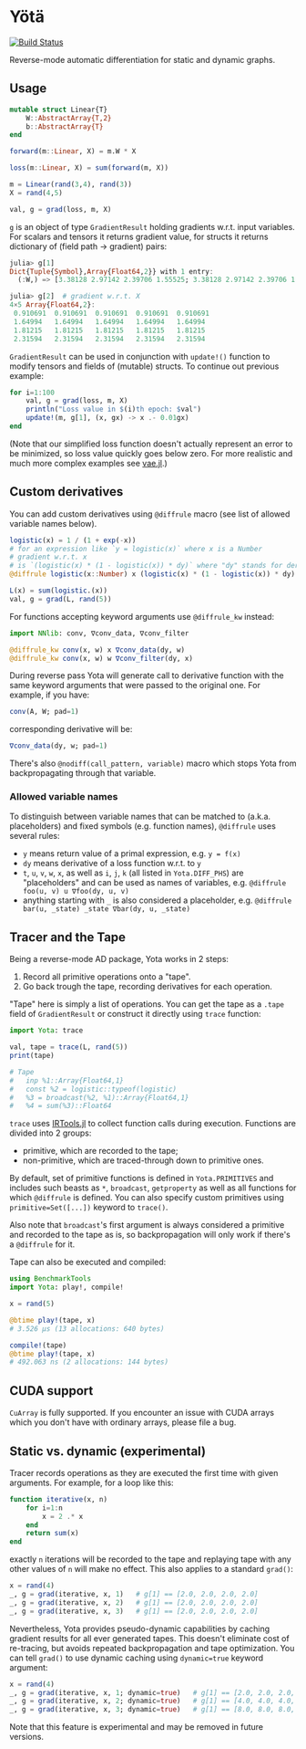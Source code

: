 # Yötä

[![Build Status](https://travis-ci.org/dfdx/Yota.jl.svg?branch=master)](https://travis-ci.org/dfdx/Yota.jl)

Reverse-mode automatic differentiation for static and dynamic graphs.

## Usage

```julia
mutable struct Linear{T}
    W::AbstractArray{T,2}
    b::AbstractArray{T}
end

forward(m::Linear, X) = m.W * X

loss(m::Linear, X) = sum(forward(m, X))

m = Linear(rand(3,4), rand(3))
X = rand(4,5)

val, g = grad(loss, m, X)
```

`g` is an object of type `GradientResult` holding gradients w.r.t. input variables. For scalars
and tensors it returns gradient value, for structs it returns dictionary of
(field path → gradient) pairs:

```julia
julia> g[1]
Dict{Tuple{Symbol},Array{Float64,2}} with 1 entry:
  (:W,) => [3.38128 2.97142 2.39706 1.55525; 3.38128 2.97142 2.39706 1.55525; 3.38128 2.97142 2.39706 1.55525]   # gradient w.r.t. m.W

julia> g[2]  # gradient w.r.t. X
4×5 Array{Float64,2}:
 0.910691  0.910691  0.910691  0.910691  0.910691
 1.64994   1.64994   1.64994   1.64994   1.64994
 1.81215   1.81215   1.81215   1.81215   1.81215
 2.31594   2.31594   2.31594   2.31594   2.31594
```

`GradientResult` can be used in conjunction with `update!()` function to modify tensors and fields of (mutable) structs. To continue out previous example:

```julia
for i=1:100
    val, g = grad(loss, m, X)
    println("Loss value in $(i)th epoch: $val")
    update!(m, g[1], (x, gx) -> x .- 0.01gx)
end
```

(Note that our simplified loss function doesn't actually represent an error to be minimized, so loss value quickly goes below zero. For more realistic and much more complex examples see [vae.jl](https://github.com/dfdx/Yota.jl/blob/master/examples/vae.jl).)

## Custom derivatives

You can add custom derivatives using `@diffrule` macro (see list of allowed variable names below).

```julia
logistic(x) = 1 / (1 + exp(-x))
# for an expression like `y = logistic(x)` where x is a Number
# gradient w.r.t. x
# is `(logistic(x) * (1 - logistic(x)) * dy)` where "dy" stands for derivative "dL/dy"
@diffrule logistic(x::Number) x (logistic(x) * (1 - logistic(x)) * dy)

L(x) = sum(logistic.(x))
val, g = grad(L, rand(5))
```

For functions accepting keyword arguments use `@diffrule_kw` instead:

```julia
import NNlib: conv, ∇conv_data, ∇conv_filter

@diffrule_kw conv(x, w) x ∇conv_data(dy, w)
@diffrule_kw conv(x, w) w ∇conv_filter(dy, x)
```

During reverse pass Yota will generate call to derivative function with the same keyword arguments that were
passed to the original one. For example, if you have:

```julia
conv(A, W; pad=1)
```

corresponding derivative will be:

```julia
∇conv_data(dy, w; pad=1)
```

There's also `@nodiff(call_pattern, variable)` macro which stops Yota from backpropagating through that variable.

### Allowed variable names

To distinguish between variable names that can be matched to (a.k.a. placeholders) and fixed symbols (e.g. function names), `@diffrule` uses several rules:

* `y` means return value of a primal expression, e.g. `y = f(x)`
* `dy` means derivative of a loss function w.r.t. to `y`
* `t`, `u`, `v`, `w`, `x`, as well as `i`, `j`, `k` (all listed in `Yota.DIFF_PHS`) are "placeholders" and can be used as names of variables, e.g. `@diffrule foo(u, v) u ∇foo(dy, u, v)`
* anything starting with `_` is also considered a placeholder, e.g. `@diffrule bar(u, _state) _state ∇bar(dy, u, _state)`

## Tracer and the Tape

Being a reverse-mode AD package, Yota works in 2 steps:

1. Record all primitive operations onto a "tape".
2. Go back trough the tape, recording derivatives for each operation.

"Tape" here is simply a list of operations. You can get the tape as a `.tape` field of `GradientResult` or construct it directly using `trace` function:

```julia
import Yota: trace

val, tape = trace(L, rand(5))
print(tape)

# Tape
#   inp %1::Array{Float64,1}
#   const %2 = logistic::typeof(logistic)
#   %3 = broadcast(%2, %1)::Array{Float64,1}
#   %4 = sum(%3)::Float64
```
`trace` uses [IRTools.jl](https://github.com/FluxML/IRTools.jl) to collect function calls during execution. Functions are divided into 2 groups:

 * primitive, which are recorded to the tape;
 * non-primitive, which are traced-through down to primitive ones.

By default, set of primitive functions is defined in `Yota.PRIMITIVES` and includes such beasts as `*`, `broadcast`, `getproperty` as well as all functions for which `@diffrule` is defined. You can also specify custom primitives using `primitive=Set([...])` keyword to `trace()`.

Also note that `broadcast`'s first argument is always considered a primitive and recorded to the tape as is, so backpropagation will only work if there's a `@diffrule` for it.

Tape can also be executed and compiled:

```julia
using BenchmarkTools
import Yota: play!, compile!

x = rand(5)

@btime play!(tape, x)
# 3.526 μs (13 allocations: 640 bytes)

compile!(tape)
@btime play!(tape, x)
# 492.063 ns (2 allocations: 144 bytes)
```

## CUDA support

`CuArray` is fully supported. If you encounter an issue with CUDA arrays which you don't have with ordinary arrays, please file a bug.

## Static vs. dynamic (experimental)

Tracer records operations as they are executed the first time with given arguments. For example, for a loop like this:

```julia
function iterative(x, n)
    for i=1:n
        x = 2 .* x
    end
    return sum(x)
end
```
exactly `n` iterations will be recorded to the tape and replaying tape with any other values of `n` will make no effect. This also applies to a standard `grad()`:

```julia
x = rand(4)
_, g = grad(iterative, x, 1)   # g[1] == [2.0, 2.0, 2.0, 2.0]
_, g = grad(iterative, x, 2)   # g[1] == [2.0, 2.0, 2.0, 2.0]
_, g = grad(iterative, x, 3)   # g[1] == [2.0, 2.0, 2.0, 2.0]
```

Nevertheless, Yota provides pseudo-dynamic capabilities by caching gradient results for all ever generated tapes. This doesn't eliminate cost of re-tracing, but avoids repeated backpropagation and tape optimization. You can tell `grad()` to use dynamic caching using `dynamic=true` keyword argument:


```julia
x = rand(4)
_, g = grad(iterative, x, 1; dynamic=true)   # g[1] == [2.0, 2.0, 2.0, 2.0]
_, g = grad(iterative, x, 2; dynamic=true)   # g[1] == [4.0, 4.0, 4.0, 4.0]
_, g = grad(iterative, x, 3; dynamic=true)   # g[1] == [8.0, 8.0, 8.0, 8.0]
```

Note that this feature is experimental and may be removed in future versions.
